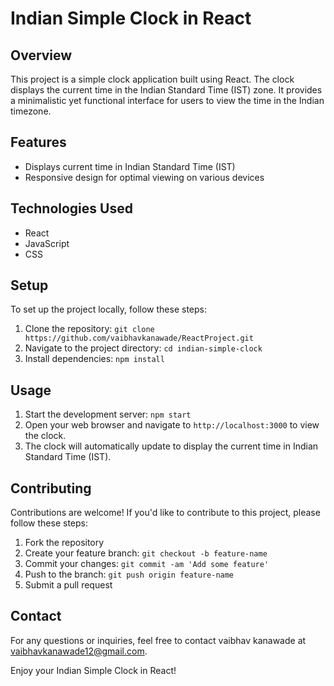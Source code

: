 # Indian Simple Clock in React

## Overview
This project is a simple clock application built using React.
The clock displays the current time in the Indian Standard Time (IST) zone.
It provides a minimalistic yet functional interface for users to view the time in the Indian timezone.

## Features
- Displays current time in Indian Standard Time (IST)
- Responsive design for optimal viewing on various devices

## Technologies Used
- React
- JavaScript
- CSS

## Setup
To set up the project locally, follow these steps:

1. Clone the repository: `git clone  https://github.com/vaibhavkanawade/ReactProject.git`
2. Navigate to the project directory: `cd indian-simple-clock`
3. Install dependencies: `npm install`

## Usage
1. Start the development server: `npm start`
2. Open your web browser and navigate to `http://localhost:3000` to view the clock.
3. The clock will automatically update to display the current time in Indian Standard Time (IST).




## Contributing

Contributions are welcome! If you'd like to contribute to this project, please follow these steps:
1. Fork the repository
2. Create your feature branch: `git checkout -b feature-name`
3. Commit your changes: `git commit -am 'Add some feature'`
4. Push to the branch: `git push origin feature-name`
5. Submit a pull request



## Contact
For any questions or inquiries, feel free to contact vaibhav kanawade at vaibhavkanawade12@gmail.com.

Enjoy your Indian Simple Clock in React!
